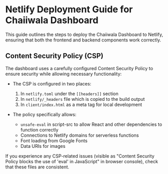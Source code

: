 # Netlify Deployment Guide for Chaiiwala Dashboard

This guide outlines the steps to deploy the Chaiiwala Dashboard to Netlify, ensuring that both the frontend and backend components work correctly.

## Content Security Policy (CSP)

The dashboard uses a carefully configured Content Security Policy to ensure security while allowing necessary functionality:

- The CSP is configured in two places:
  1. In `netlify.toml` under the `[[headers]]` section
  2. In `netlify/_headers` file which is copied to the build output
  3. In `client/index.html` as a meta tag for local development

- The policy specifically allows:
  - `unsafe-eval` in script-src to allow React and other dependencies to function correctly
  - Connections to Netlify domains for serverless functions 
  - Font loading from Google Fonts
  - Data URIs for images

If you experience any CSP-related issues (visible as "Content Security Policy blocks the use of 'eval' in JavaScript" in browser console), check that these files are consistent.
